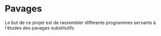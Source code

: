 # Pavages
Le but de ce projet est de rassembler différents programmes servants à l'études des pavages substitutifs